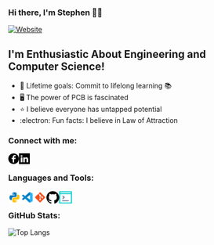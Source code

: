 ### Hi there, I'm Stephen 👋🏻

[![Website](https://img.shields.io/website?label=Facebook.com&style=for-the-badge&url=https%3A%2F%2Fcodestackr.com)](https://www.facebook.com/stephenchong1996/)

## I'm Enthusiastic About Engineering and Computer Science!

- 🎯 Lifetime goals: Commit to lifelong learning 📚
- 🖥️ The power of PCB is fascinated
- ⭐ I believe everyone has untapped potential 
- :electron: Fun facts: I believe in Law of Attraction

### Connect with me:

[<img align="left" alt="codeSTACKr.com" width="22px" src="https://raw.githubusercontent.com/StephenChong96/StephenChong96/751bc56395b9d7b30d5128669ec2ec50dd315f07/Extra/facebook.svg" />][facebook]
[<img align="left" alt="codeSTACKr | LinkedIn" width="22px" src="https://raw.githubusercontent.com/StephenChong96/StephenChong96/751bc56395b9d7b30d5128669ec2ec50dd315f07/Extra/linkedin.svg" />][linkedin]

<br />

### Languages and Tools:

<img align="left" alt="Python" width="26px" src="https://raw.githubusercontent.com/StephenChong96/StephenChong96/8ef390c886f7a15061d158d419ed7cf970551fc8/Extra/Python.svg" />
<img align="left" alt="Visual Studio Code" width="26px" src="https://raw.githubusercontent.com/StephenChong96/StephenChong96/8ef390c886f7a15061d158d419ed7cf970551fc8/Extra/visual%20studio%20code%20colour.svg" />
<img align="left" alt="Git" width="26px" src="https://raw.githubusercontent.com/StephenChong96/StephenChong96/c130924248093f6f4ad0b722eb7933b16a05f906/Extra/git.svg" />
<img align="left" alt="GitHub" width="26px" src="https://raw.githubusercontent.com/StephenChong96/StephenChong96/c130924248093f6f4ad0b722eb7933b16a05f906/Extra/github.svg" />
<img align="left" alt="Terminal" width="26px" src="https://raw.githubusercontent.com/StephenChong96/StephenChong96/c130924248093f6f4ad0b722eb7933b16a05f906/Extra/console%20colour.svg" />

<br />

### GitHub Stats:

![Top Langs](https://github-readme-stats.vercel.app/api/top-langs/?username=StephenChong96&theme=tokyonight)

<br />

[website]: https://www.facebook.com/stephenchong1996/
[facebook]: https://www.facebook.com/stephenchong1996/
[linkedin]: https://www.linkedin.com/in/stephenchong96/
